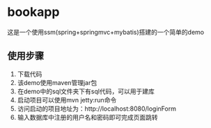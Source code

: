 # bookapp

这是一个使用ssm(spring+springmvc+mybatis)搭建的一个简单的demo

## 使用步骤

1. 下载代码
2. 该demo使用maven管理jar包
3. 在demo中的sql文件夹下有sql代码，可以用于建库
4. 启动项目可以使用mvn jetty:run命令
5. 访问启动的项目地址为：http://localhost:8080/loginForm
6. 输入数据库中注册的用户名和密码即可完成页面跳转
